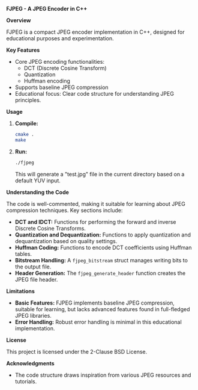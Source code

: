 **FJPEG - A JPEG Encoder in C++**

**Overview**

FJPEG is a compact JPEG encoder implementation in C++, designed for educational purposes and experimentation. 

**Key Features**

* Core JPEG encoding functionalities:
    * DCT (Discrete Cosine Transform)
    * Quantization
    * Huffman encoding
* Supports baseline JPEG compression
* Educational focus: Clear code structure for understanding JPEG principles.

**Usage**

1. **Compile:**
   ```bash
   cmake .
   make
   ```

2. **Run:**
   ```bash
   ./fjpeg
   ```
   This will generate a "test.jpg" file in the current directory based on a default YUV input.

**Understanding the Code**

The code is well-commented, making it suitable for learning about JPEG compression techniques. Key sections include:

* **DCT and IDCT:** Functions for performing the forward and inverse Discrete Cosine Transforms.
* **Quantization and Dequantization:** Functions to apply quantization and dequantization based on quality settings.
* **Huffman Coding:** Functions to encode DCT coefficients using Huffman tables.
* **Bitstream Handling:**  A `fjpeg_bitstream` struct manages writing bits to the output file.
* **Header Generation:**  The `fjpeg_generate_header` function creates the JPEG file header.

**Limitations**

* **Basic Features:**  FJPEG implements baseline JPEG compression, suitable for learning, but lacks advanced features found in full-fledged JPEG libraries.
* **Error Handling:** Robust error handling is minimal in this educational implementation.

**License**

This project is licensed under the 2-Clause BSD License.

**Acknowledgments**

* The code structure draws inspiration from various JPEG resources and tutorials.

